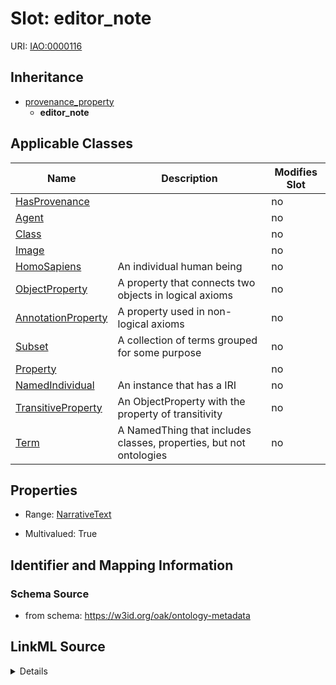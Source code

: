 

# Slot: editor_note

URI: [IAO:0000116](http://purl.obolibrary.org/obo/IAO_0000116)




## Inheritance

* [provenance_property](provenance_property.md)
    * **editor_note**






## Applicable Classes

| Name | Description | Modifies Slot |
| --- | --- | --- |
| [HasProvenance](HasProvenance.md) |  |  no  |
| [Agent](Agent.md) |  |  no  |
| [Class](Class.md) |  |  no  |
| [Image](Image.md) |  |  no  |
| [HomoSapiens](HomoSapiens.md) | An individual human being |  no  |
| [ObjectProperty](ObjectProperty.md) | A property that connects two objects in logical axioms |  no  |
| [AnnotationProperty](AnnotationProperty.md) | A property used in non-logical axioms |  no  |
| [Subset](Subset.md) | A collection of terms grouped for some purpose |  no  |
| [Property](Property.md) |  |  no  |
| [NamedIndividual](NamedIndividual.md) | An instance that has a IRI |  no  |
| [TransitiveProperty](TransitiveProperty.md) | An ObjectProperty with the property of transitivity |  no  |
| [Term](Term.md) | A NamedThing that includes classes, properties, but not ontologies |  no  |







## Properties

* Range: [NarrativeText](NarrativeText.md)

* Multivalued: True





## Identifier and Mapping Information







### Schema Source


* from schema: https://w3id.org/oak/ontology-metadata




## LinkML Source

<details>
```yaml
name: editor_note
from_schema: https://w3id.org/oak/ontology-metadata
rank: 1000
is_a: provenance_property
slot_uri: IAO:0000116
multivalued: true
alias: editor_note
domain_of:
- HasProvenance
range: narrative text

```
</details>